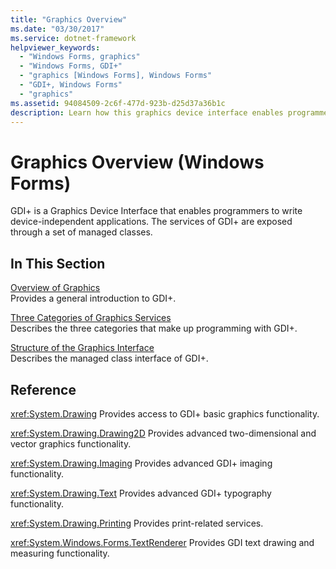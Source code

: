 ```yaml
---
title: "Graphics Overview"
ms.date: "03/30/2017"
ms.service: dotnet-framework
helpviewer_keywords: 
  - "Windows Forms, graphics"
  - "Windows Forms, GDI+"
  - "graphics [Windows Forms], Windows Forms"
  - "GDI+, Windows Forms"
  - "graphics"
ms.assetid: 94084509-2c6f-477d-923b-d25d37a36b1c
description: Learn how this graphics device interface enables programmers to write device applications with services exposed through a set of managed classes.
---
```

# Graphics Overview (Windows Forms)

GDI+ is a Graphics Device Interface that enables programmers to write device-independent applications. The services of GDI+ are exposed through a set of managed classes.

## In This Section

[Overview of Graphics](overview-of-graphics.md)\
Provides a general introduction to GDI+.

[Three Categories of Graphics Services](three-categories-of-graphics-services.md)\
Describes the three categories that make up programming with GDI+.

[Structure of the Graphics Interface](structure-of-the-graphics-interface.md)\
Describes the managed class interface of GDI+.

## Reference

<xref:System.Drawing>
Provides access to GDI+ basic graphics functionality.

<xref:System.Drawing.Drawing2D>
Provides advanced two-dimensional and vector graphics functionality.

<xref:System.Drawing.Imaging>
Provides advanced GDI+ imaging functionality.

<xref:System.Drawing.Text>
Provides advanced GDI+ typography functionality.

<xref:System.Drawing.Printing>
Provides print-related services.

<xref:System.Windows.Forms.TextRenderer>
Provides GDI text drawing and measuring functionality.
